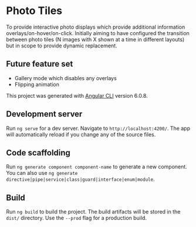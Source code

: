 # Photo Tiles

To provide interactive photo displays which provide additional information overlays/on-hover/on-click. Initially aiming to have configured the transition between photo tiles (N images with X shown at a time in different layouts) but in scope to provide dynamic replacement.

## Future feature set
- Gallery mode which disables any overlays
- Flipping animation

This project was generated with [Angular CLI](https://github.com/angular/angular-cli) version 6.0.8.

## Development server

Run `ng serve` for a dev server. Navigate to `http://localhost:4200/`. The app will automatically reload if you change any of the source files.

## Code scaffolding

Run `ng generate component component-name` to generate a new component. You can also use `ng generate directive|pipe|service|class|guard|interface|enum|module`.

## Build

Run `ng build` to build the project. The build artifacts will be stored in the `dist/` directory. Use the `--prod` flag for a production build.








